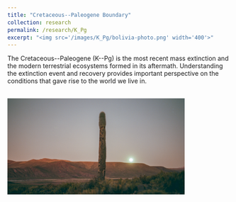 ```yaml
---
title: "Cretaceous--Paleogene Boundary"
collection: research
permalink: /research/K_Pg
excerpt: "<img src='/images/K_Pg/bolivia-photo.png' width='400'>"
---
```





The Cretaceous--Paleogene (K--Pg) is the most recent mass extinction and the modern terrestrial ecosystems formed in its aftermath. Understanding the extinction event and recovery provides important perspective on the conditions that gave rise to the world we live in.

<br/>
<img src='/images/K_Pg/bolivia-photo.png' width='400'>
<br/>
